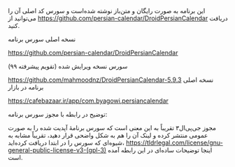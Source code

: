 این برنامه به صورت رایگان و متن‌باز نوشته شده‌است و سورس کد اصلی آن را می‌توانید از https://github.com/persian-calendar/DroidPersianCalendar دریافت کنید.

نسخه اصلی سورس برنامه

https://github.com/persian-calendar/DroidPersianCalendar

سورس نسخه ویرایش شده (تقویم پیشرفته ۹۹)

https://github.com/mahmoodnz/DroidPersianCalendar-5.9.3
نسخه اصلی برنامه در بازار

https://cafebazaar.ir/app/com.byagowi.persiancalendar

توضیح در رابطه با مجوز سورس برنامه:

مجوز جی‌پی‌ال۳ تقریباً به این معنی است که سورس برنامهٔ آپدیت شده را به صورت عمومی منتشر کرده و لینک آن را هم به شکل واضحی قرار دهید، تقریباً مشابه به شیوه‌ای که سورس را در ابتدا دریافت کرده‌اید،  https://tldrlegal.com/license/gnu-general-public-license-v3-(gpl-3) اینجا توضیحات ساده‌ای در این رابطه آمده است.
